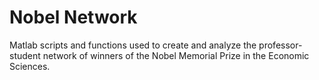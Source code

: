 # Nobel Network

Matlab scripts and functions used to create and analyze the professor-student network of winners of the Nobel Memorial Prize in the Economic Sciences.
